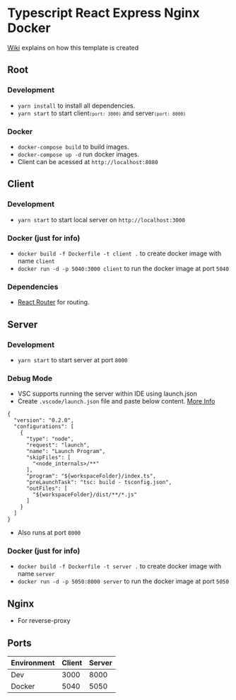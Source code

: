 # Typescript React Express Nginx Docker

[Wiki](https://github.com/sriramrudraraju/Trend/wiki) explains on how this template is created

## Root

### Development
* `yarn install` to install all dependencies.
* `yarn start` to start client<small>`(port: 3000)`</small> and server<small>`(port: 8000)`</small> 

### Docker
* `docker-compose build` to build images.
* `docker-compose up -d` run docker images.
* Client can be acessed at `http://localhost:8080`

## Client

### Development
* `yarn start` to start local server on `http://localhost:3000`

### Docker (just for info)
* `docker build -f Dockerfile -t client .` to create docker image with name `client`
* `docker run -d -p 5040:3000 client` to run the docker image at port `5040`

### Dependencies
* [React Router](https://reactrouter.com/web/guides/quick-start) for routing.

## Server

### Development
* `yarn start` to start server at port `8000`

### Debug Mode
* VSC supports running the server within IDE using launch.json
* Create `.vscode/launch.json` file and paste below content. [More Info](https://code.visualstudio.com/docs/editor/debugging)
```
{
  "version": "0.2.0",
  "configurations": [
    {
      "type": "node",
      "request": "launch",
      "name": "Launch Program",
      "skipFiles": [
        "<node_internals>/**"
      ],
      "program": "${workspaceFolder}/index.ts",
      "preLaunchTask": "tsc: build - tsconfig.json",
      "outFiles": [
        "${workspaceFolder}/dist/**/*.js"
      ]
    }
  ]
}
```
* Also runs at port `8000`

### Docker (just for info)
* `docker build -f Dockerfile -t server .` to create docker image with name `server`
* `docker run -d -p 5050:8000 server` to run the docker image at port `5050`

## Nginx
* For reverse-proxy

## Ports
| Environment | Client | Server |
| --- | --- | --- |
| Dev | 3000 | 8000 |
| Docker | 5040 | 5050 |

